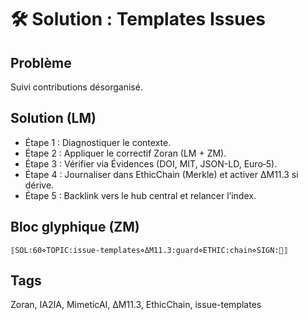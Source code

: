 # 🛠️ Solution : Templates Issues

## Problème
Suivi contributions désorganisé.

## Solution (LM)
- Étape 1 : Diagnostiquer le contexte.
- Étape 2 : Appliquer le correctif Zoran (LM + ZM).
- Étape 3 : Vérifier via Évidences (DOI, MIT, JSON-LD, Euro‑5).
- Étape 4 : Journaliser dans EthicChain (Merkle) et activer ΔM11.3 si dérive.
- Étape 5 : Backlink vers le hub central et relancer l’index.

## Bloc glyphique (ZM)
```
⟦SOL:60⋄TOPIC:issue-templates⋄ΔM11.3:guard⋄ETHIC:chain⋄SIGN:🦋⟧
```

## Tags
Zoran, IA2IA, MimeticAI, ΔM11.3, EthicChain, issue-templates

